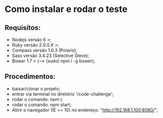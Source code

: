 # Como instalar e rodar o teste

## Requisítos:
- Nodejs versão 6 >;
- Ruby versão 2.0.0.X >;
- Compass versão 1.0.3 (Polaris);
- Sass versão 3.4.23 (Selective Steve);
- Bower 1.7 > (--> (sudo) npm i -g bower);


## Procedimentos:
- baixar/clonar o projeto;
- entrar via terminal no diretório '/code-challenge';
- rodar o comando: npm i;
- rodar o comando: npm start;
- Abrir o navegador (IE >= 10) no endereço: "http://192.168.1.100:8080/";

